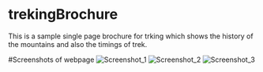 # trekingBrochure
This is a sample single page brochure for trking which shows the history of the mountains and also the timings of trek.

#Screenshots of webpage
![Screenshot_1](https://github.com/imarunsankarks/trekingBrochure/assets/128244809/6cb92d2d-ffbb-43a5-b8a0-1a35dbe203c6)
![Screenshot_2](https://github.com/imarunsankarks/trekingBrochure/assets/128244809/29318320-0d07-40b9-9f3b-fb2fc22f70a1)
![Screenshot_3](https://github.com/imarunsankarks/trekingBrochure/assets/128244809/00ac0c06-1051-42ce-be92-826f338c3d7c)
